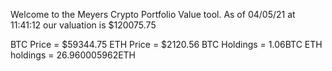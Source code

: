 Welcome to the Meyers Crypto Portfolio Value tool. 
As of 04/05/21 at 11:41:12 our valuation is $120075.75 

BTC Price = $59344.75
 ETH Price = $2120.56
BTC Holdings = 1.06BTC
 ETH holdings = 26.960005962ETH 
